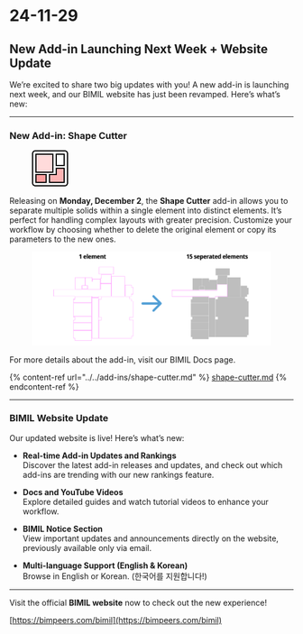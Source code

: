 # 24-11-29

## New Add-in Launching Next Week + Website Update



We’re excited to share two big updates with you! A new add-in is launching next week, and our BIMIL website has just been revamped. Here’s what’s new:

***

### New Add-in: Shape Cutter

<figure><img src="../../.gitbook/assets/image (1) (1).png" alt=""><figcaption></figcaption></figure>

Releasing on **Monday, December 2**, the **Shape Cutter** add-in allows you to separate multiple solids within a single element into distinct elements. It’s perfect for handling complex layouts with greater precision. Customize your workflow by choosing whether to delete the original element or copy its parameters to the new ones.

<figure><img src="../../.gitbook/assets/image (1) (1) (1).png" alt=""><figcaption></figcaption></figure>

For more details about the add-in, visit our BIMIL Docs page.

{% content-ref url="../../add-ins/shape-cutter.md" %}
[shape-cutter.md](../../add-ins/shape-cutter.md)
{% endcontent-ref %}

***

### BIMIL Website Update

Our updated website is live! Here’s what’s new:

*   **Real-time Add-in Updates and Rankings**\
    Discover the latest add-in releases and updates, and check out which add-ins are trending with our new rankings feature.


*   **Docs and YouTube Videos**\
    Explore detailed guides and watch tutorial videos to enhance your workflow.


*   **BIMIL Notice Section**\
    View important updates and announcements directly on the website, previously available only via email.


* **Multi-language Support (English & Korean)**\
  Browse in English or Korean. (한국어를 지원합니다!)

***

Visit the official **BIMIL website** now to check out the new experience!

[https://bimpeers.com/bimil](https://bimpeers.com/bimil)
